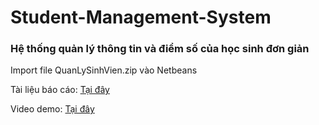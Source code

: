 # Student-Management-System
<h3>Hệ thống quản lý thông tin và điểm số của học sinh đơn giản</h3>
<p>Import file QuanLySinhVien.zip vào Netbeans</p>
<p>Tài liệu báo cáo: <a href="https://docs.google.com/document/d/1ZJr1av1-gF0ysFhu6gfuyelm1UmIN_KB/edit?usp=sharing&ouid=106246984354764780776&rtpof=true&sd=true" target = "_blank">Tại đây</a></p>
<p>Video demo: <a href="https://drive.google.com/file/d/174K9MGuXlluMB-Z6x3WN2RXa-Ae3b185/view?usp=sharing" target = "_blank">Tại đây</a></p>
